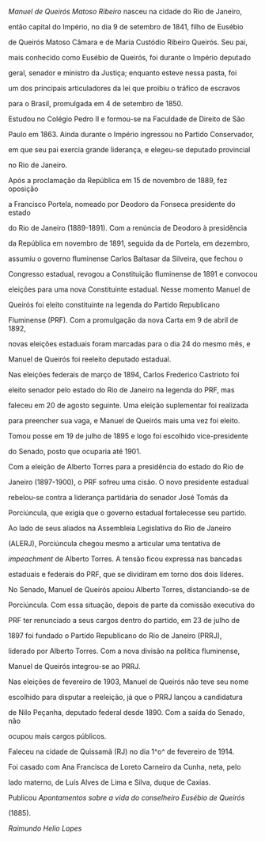 

*Manuel de Queirós Matoso Ribeiro* nasceu na cidade do Rio de Janeiro,

então capital do Império, no dia 9 de setembro de 1841, filho de Eusébio

de Queirós Matoso Câmara e de Maria Custódio Ribeiro Queirós. Seu pai,

mais conhecido como Eusébio de Queirós, foi durante o Império deputado

geral, senador e ministro da Justiça; enquanto esteve nessa pasta, foi

um dos principais articuladores da lei que proibiu o tráfico de escravos

para o Brasil, promulgada em 4 de setembro de 1850.



Estudou no Colégio Pedro II e formou-se na Faculdade de Direito de São

Paulo em 1863. Ainda durante o Império ingressou no Partido Conservador,

em que seu pai exercia grande liderança, e elegeu-se deputado provincial

no Rio de Janeiro.



Após a proclamação da República em 15 de novembro de 1889, fez oposição

a Francisco Portela, nomeado por Deodoro da Fonseca presidente do estado

do Rio de Janeiro (1889-1891). Com a renúncia de Deodoro à presidência

da República em novembro de 1891, seguida da de Portela, em dezembro,

assumiu o governo fluminense Carlos Baltasar da Silveira, que fechou o

Congresso estadual, revogou a Constituição fluminense de 1891 e convocou

eleições para uma nova Constituinte estadual. Nesse momento Manuel de

Queirós foi eleito constituinte na legenda do Partido Republicano

Fluminense (PRF). Com a promulgação da nova Carta em 9 de abril de 1892,

novas eleições estaduais foram marcadas para o dia 24 do mesmo mês, e

Manuel de Queirós foi reeleito deputado estadual.



Nas eleições federais de março de 1894, Carlos Frederico Castrioto foi

eleito senador pelo estado do Rio de Janeiro na legenda do PRF, mas

faleceu em 20 de agosto seguinte. Uma eleição suplementar foi realizada

para preencher sua vaga, e Manuel de Queirós mais uma vez foi eleito.

Tomou posse em 19 de julho de 1895 e logo foi escolhido vice-presidente

do Senado, posto que ocuparia até 1901.



Com a eleição de Alberto Torres para a presidência do estado do Rio de

Janeiro (1897-1900), o PRF sofreu uma cisão. O novo presidente estadual

rebelou-se contra a liderança partidária do senador José Tomás da

Porciúncula, que exigia que o governo estadual fortalecesse seu partido.

Ao lado de seus aliados na Assembleia Legislativa do Rio de Janeiro

(ALERJ), Porciúncula chegou mesmo a articular uma tentativa de

*impeachment* de Alberto Torres. A tensão ficou expressa nas bancadas

estaduais e federais do PRF, que se dividiram em torno dos dois líderes.

No Senado, Manuel de Queirós apoiou Alberto Torres, distanciando-se de

Porciúncula. Com essa situação, depois de parte da comissão executiva do

PRF ter renunciado a seus cargos dentro do partido, em 23 de julho de

1897 foi fundado o Partido Republicano do Rio de Janeiro (PRRJ),

liderado por Alberto Torres. Com a nova divisão na política fluminense,

Manuel de Queirós integrou-se ao PRRJ.



Nas eleições de fevereiro de 1903, Manuel de Queirós não teve seu nome

escolhido para disputar a reeleição, já que o PRRJ lançou a candidatura

de Nilo Peçanha, deputado federal desde 1890. Com a saída do Senado, não

ocupou mais cargos públicos.



Faleceu na cidade de Quissamã (RJ) no dia 1^o^ de fevereiro de 1914.



Foi casado com Ana Francisca de Loreto Carneiro da Cunha, neta, pelo

lado materno, de Luís Alves de Lima e Silva, duque de Caxias.



Publicou *Apontamentos sobre a vida do conselheiro Eusébio de Queirós*

(1885).



*Raimundo Helio Lopes*



